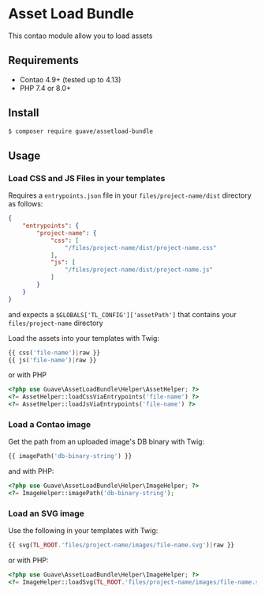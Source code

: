 # Asset Load Bundle

This contao module allow you to load assets

## Requirements

- Contao 4.9+ (tested up to 4.13)
- PHP 7.4 or 8.0+

## Install

```BASH
$ composer require guave/assetload-bundle
```

## Usage

### Load CSS and JS Files in your templates

Requires a `entrypoints.json` file in your `files/project-name/dist` directory as follows:

```JSON
{
    "entrypoints": {
        "project-name": {
            "css": [
                "/files/project-name/dist/project-name.css"
            ],
            "js": [
                "/files/project-name/dist/project-name.js"
            ]
        }
    }
}
```

and expects a `$GLOBALS['TL_CONFIG']['assetPath']` that contains your `files/project-name` directory

Load the assets into your templates with Twig:

```PHP
{{ css('file-name')|raw }}
{{ js('file-name')|raw }}
```

or with PHP

```PHP
<?php use Guave\AssetLoadBundle\Helper\AssetHelper; ?>
<?= AssetHelper::loadCssViaEntrypoints('file-name') ?>
<?= AssetHelper::loadJsViaEntrypoints('file-name') ?>
```

### Load a Contao image

Get the path from an uploaded image's DB binary with Twig:

```PHP
{{ imagePath('db-binary-string') }}
```

and with PHP:

```PHP
<?php use Guave\AssetLoadBundle\Helper\ImageHelper; ?>
<?= ImageHelper::imagePath('db-binary-string');
```

### Load an SVG image

Use the following in your templates with Twig:

```PHP
{{ svg(TL_ROOT.'files/project-name/images/file-name.svg')|raw }}
```

or with PHP:

```PHP
<?php use Guave\AssetLoadBundle\Helper\ImageHelper; ?>
<?= ImageHelper::loadSvg(TL_ROOT.'files/project-name/images/file-name.svg');
```
